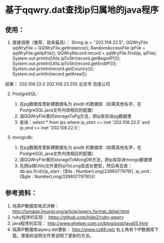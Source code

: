 # 基于qqwry.dat查找ip归属地的java程序

## 使用：

1. 直接调用（推荐，效率最高）：
	String ip = "202.108.22.5";
	QQWryFile qqWryFile = QQWryFile.getInstance();
	RandomAccessFile ipFile = qqWryFile.getIpFile();
	QQWryRecord record = qqWryFile.find(ip, ipFile);
	System.out.println(Utils.ipToStr(record.getBeginIP()));
	System.out.println(Utils.ipToStr(record.getEndIP()));
	System.out.println(record.getCountry());
	System.out.println(record.getArea());
	
结果：
	202.108.22.0
	202.108.23.255
	北京市
	百度公司

2. PostgreSQL:
	1. 在pg数据库里新建数据名为 *ipsdb* 的数据库（如需其他名字，在PostgreSQL.java文件内改相应的配置） 
	2. 调QQWryFile里的storageToPg方法，把ip库存进pg数据里
	3. 查询：select * from ips where ip_start <= inet '202.108.22.5' and ip_end >= inet '202.108.22.5';

3. mongodb:
	1. 在pg数据库里新建数据名为 *ipsdb* 的数据库（如需其他名字，在PostgreSQL.java文件内改相应的配置） 
	2. 调QQWryFile里的storageToMongDB方法，把ip库存进mongo数据里
	3. 先把ip按Utils文件里的ipToLong变成长整型，然后再去查：
	db.ips.find({ip_start : {$lte : NumberLong(3396077979)}, ip_end : {$gte : NumberLong(3396077979)}})
	
## 参考资料：

1. 纯真IP数据库格式详解： http://lumaqq.linuxsir.org/article/qqwry_format_detail.html
2. ruby程序的实现： https://github.com/hide2/ruby-qqwry
3. java程序的实现： http://www.ehelper.com.cn/blog/post/java05.html
4. 纯真IP数据库qqwry.dat更新：
http://www.cz88.net/
右上角有个IP数据库下载，里面的说明文件里说明了更新的方法。